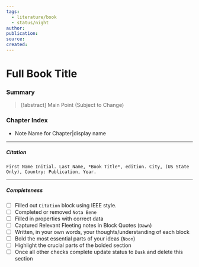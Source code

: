 ```yaml
---
tags:
  - literature/book
  - status/night
author: 
publication: 
source: 
created:
---
```

# Full Book Title

### Summary

> [!abstract] Main Point (Subject to Change)
### Chapter Index

- Note Name for Chapter|display name

---
##### Citation

```
First Name Initial. Last Name, *Book Title*, edition. City, (US State Only), Country: Publication, Year.
```

---
##### Completeness

- [ ] Filled out `Citation` block using IEEE style.
- [ ] Completed or removed `Nota Bene`
- [ ] Filled in properties with correct data
- [ ] Captured Relevant Fleeting notes in Block Quotes (`Dawn`)
- [ ] Written, in your own words, your thoughts/understanding of each block
- [ ] Bold the most essential parts of your ideas (`Noon`)
- [ ] Highlight the crucial parts of the bolded section
- [ ] Once all other checks complete update status to `Dusk` and delete this section
